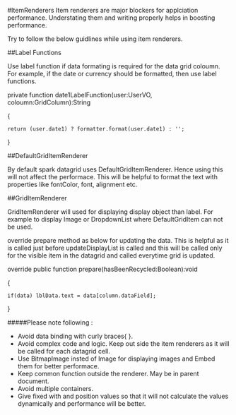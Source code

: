#ItemRenderers
Item renderers are major blockers for applciation performance. Understating them and writing properly helps in boosting performance.

Try to follow the below guidlines while using item renderers.


##Label Functions


Use label function if data formating is required for the data grid coloumn. For example, if the date or currency should be formatted, then use label functions.

private function date1LabelFunction(user:UserVO, coloumn:GridColumn):String

{

	return (user.date1) ? formatter.format(user.date1) : '';
	
}


##DefaultGridItemRenderer

By default spark datagrid uses DefaultGridItemRenderer. Hence using this will not affect the performace. This will be helpful to format the text with properties like fontColor, font, alignment etc.


##GridItemRenderer

GridItemRenderer will used for displaying display object than label. For example to display Image or DropdownList where DefaultGridItem can not be used.

override prepare method as below for updating the data. This is helpful as it is called just before updateDisplayList is called and this will be called only for the visible item in the datagrid and called everytime grid is updated.

override public function prepare(hasBeenRecycled:Boolean):void 

{

	if(data) lblData.text = data[column.dataField];
	
}

#####Please note following :
* Avoid data binding with curly braces{ }.
* Avoid complex code and logic. Keep out side the item renderers as it will be called for each datagrid cell.
* Use BitmapImage insted of Image for displaying images and Embed them for better performace.
* Keep common function outside the renderer. May be in parent document.
* Avoid multiple containers.
* Give fixed with and position values so that it will not calculate the values dynamically and performance will be  better.


